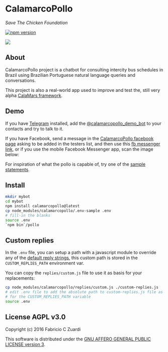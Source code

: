 # CalamarcoPollo

_Save The Chicken Foundation_

[![npm version](https://badge.fury.io/js/calamarcopollo.svg)](https://badge.fury.io/js/calamarcopollo)

<a href="https://openclipart.org/detail/26927/chick"><img src="https://openclipart.org/download/26927/papapishu-chick.svg" /></a>

## About

CalamarcoPollo project is a chatbot for consulting intercity bus schedules in Brazil using Brazilian Portuguese natural language queries and conversations.

This project is also a real-world app used to improve and test the, still very alpha [CalaMars framework][calamars].

## Demo

If you have [Telegram][telegram] installed, add the [@calamarcopollo_demo_bot][demobot] to your contacts and try to talk to it.

If you have Facebook, send a message in the [CalamarcoPollo facebook page][pollopage]
asking to be added in the testers list, and then use this
[fb messenger link][fblink], or if you use the mobile Facebook Messenger app,
scan the image below:



For inspiration of what the pollo is capable of, try one of the [sample statements][statements].

## Install

```sh
mkdir mybot
cd mybot
npm install calamarcopollo@latest
cp node_modules/calamarcopollo/.env-sample .env
# fill-in the blanks
source .env
`npm bin`/pollo
```

## Custom replies

In the ```.env``` file, you can setup a path with a javascript module to override
any of the [default reply strings][defaultreplies], this custom path is stored
in the ```CUSTOM_REPLIES_PATH``` environment var.

You can copy the ```replies/custom.js``` file to use it as basis for your replacements:

```sh
cp node_modules/calamarcopollo/replies/custom.js ./custom-replies.js
# edit .env file to add the absolute path to custom-replies.js file as value
# for the CUSTOM_REPLIES_PATH variable
source .env
```

## License AGPL v3.0

Copyright (c) 2016 Fabricio C Zuardi

This software is distributed under the [GNU AFFERO GENERAL PUBLIC LICENSE version 3][license].

[calamars]: https://github.com/calamar-io/calamars
[telegram]: https://telegram.org/
[demobot]: https://telegram.me/calamarcopollo_demo_bot
[pollopage]: https://www.facebook.com/Calamarcopollo-1782353951999287/
[fblink]: http://m.me/1782353951999287
[statements]: http://fczuardi.github.io/calamarcopollo/statements.html
[defaultreplies]: https://github.com/fczuardi/calamarcopollo/blob/master/replies/index.js#L19-L63
[license]: https://raw.githubusercontent.com/fczuardi/calamarcopollo/master/LICENSE
